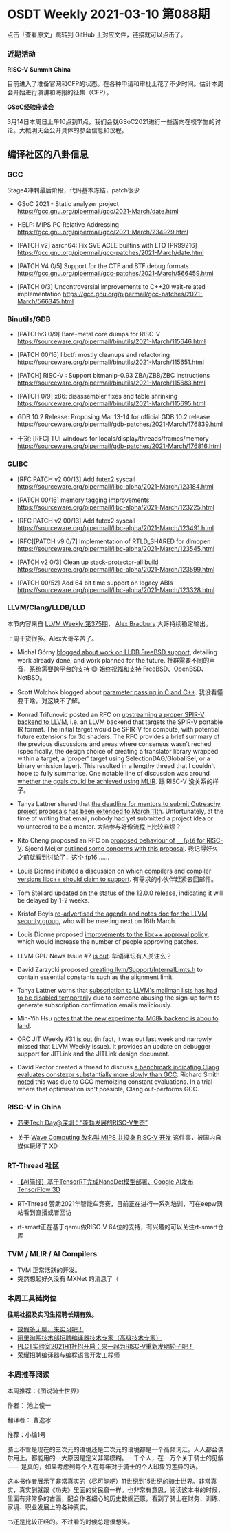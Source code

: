 # OSDT Weekly 2021-03-10 第088期

点击「查看原文」跳转到 GitHub 上对应文件，链接就可以点击了。

### 近期活动

**RISC-V Summit China**

目前进入了准备官网和CFP的状态。在各种申请和审批上花了不少时间。估计本周会开始进行演讲和海报的征集（CFP）。

**GSoC经验座谈会**

3月14日本周日上午10点到11点，我们会就GSoC2021进行一些面向在校学生的讨论。大概明天会公开具体的参会信息和议程。

## 编译社区的八卦信息

### GCC

Stage4冲刺最后阶段，代码基本冻结，patch很少
- GSoC 2021 - Static analyzer project
  https://gcc.gnu.org/pipermail/gcc/2021-March/date.html

- HELP: MIPS PC Relative Addressing
  https://gcc.gnu.org/pipermail/gcc/2021-March/234929.html

- [PATCH v2] aarch64: Fix SVE ACLE builtins with LTO [PR99216]
  https://gcc.gnu.org/pipermail/gcc-patches/2021-March/date.html

- [PATCH V4 0/5] Support for the CTF and BTF debug formats
  https://gcc.gnu.org/pipermail/gcc-patches/2021-March/566459.html

- [PATCH 0/3] Uncontroversial improvements to C++20 wait-related implementation
  https://gcc.gnu.org/pipermail/gcc-patches/2021-March/566345.html

### Binutils/GDB

- [PATCHv3 0/9] Bare-metal core dumps for RISC-V
  https://sourceware.org/pipermail/binutils/2021-March/115646.html

- [PATCH 00/16] libctf: mostly cleanups and refactoring
  https://sourceware.org/pipermail/binutils/2021-March/115651.html

- [PATCH] RISC-V : Support bitmanip-0.93 ZBA/ZBB/ZBC instructions
  https://sourceware.org/pipermail/binutils/2021-March/115683.html

- [PATCH 0/9] x86: disassembler fixes and table shrinking
  https://sourceware.org/pipermail/binutils/2021-March/115695.html

- GDB 10.2 Release: Proposing Mar 13-14 for official GDB 10.2 release
  https://sourceware.org/pipermail/gdb-patches/2021-March/176839.html

- 干货: [RFC] TUI windows for locals/display/threads/frames/memory
  https://sourceware.org/pipermail/gdb-patches/2021-March/176816.html

### GLIBC

- [RFC PATCH v2 00/13] Add futex2 syscall
  https://sourceware.org/pipermail/libc-alpha/2021-March/123184.html

- [PATCH 00/16] memory tagging improvements
  https://sourceware.org/pipermail/libc-alpha/2021-March/123225.html

- [RFC PATCH v2 00/13] Add futex2 syscall
  https://sourceware.org/pipermail/libc-alpha/2021-March/123491.html

- [RFC][PATCH v9 0/7] Implementation of RTLD_SHARED for dlmopen
  https://sourceware.org/pipermail/libc-alpha/2021-March/123545.html

- [PATCH v2 0/3] Clean up stack-protector-all build
  https://sourceware.org/pipermail/libc-alpha/2021-March/123599.html

- [PATCH 00/52] Add 64 bit time support on legacy ABIs
  https://sourceware.org/pipermail/libc-alpha/2021-March/123328.html

### LLVM/Clang/LLDB/LLD

本节内容来自 [LLVM Weekly 第375期](http://llvmweekly.org/issue/375)，
[Alex Bradbury](https://www.linkedin.com/in/alex-bradbury/) 大哥持续稳定输出。

上周干货很多。Alex大哥辛苦了。

* Michał Górny [blogged about work on LLDB FreeBSD support](https://www.moritz.systems/blog/freebsd-legacy-process-plugin-removed/), detailing work already done, and work planned for the future.
  社群需要不同的声音，系统需要跨平台的支持 😄 始终祝福和支持 FreeBSD、OpenBSD、NetBSD。

* Scott Wolchok blogged about [parameter passing in C and C++](https://wolchok.org/posts/parameter-passing/).
  我没看懂要干啥。对这块不了解。

* Konrad Trifunovic posted an RFC on [upstreaming a proper SPIR-V backend to LLVM](https://lists.llvm.org/pipermail/llvm-dev/2021-March/148985.html), i.e. an LLVM backend that targets the SPIR-V portable IR format. The initial target would be SPIR-V for compute, with potential future extensions for 3d shaders. The RFC provides a brief summary of the previous discussions and areas where consensus wasn't reched (specifically, the design choice of creating a translator library wrapped within a target, a 'proper' target using SelectionDAG/GlobalISel, or a binary emission layer). This resulted in a lengthy thread that I couldn't hope to fully summarise. One notable line of discussion was around [whether the goals could be achieved using MLIR](https://lists.llvm.org/pipermail/llvm-dev/2021-March/148926.html).
  跟 RISC-V 没关系的样子。

* Tanya Lattner shared that [the deadline for mentors to submit Outreachy project proposals has been extended to March 11th](https://lists.llvm.org/pipermail/llvm-dev/2021-March/149038.html).  Unfortunately, at the time of writing that email, nobody had yet submitted a project idea or volunteered to be a mentor.
  大陆参与好像流程上比较麻烦？

* Kito Cheng proposed an RFC on [proposed behaviour of `__fp16` for RISC-V](https://lists.llvm.org/pipermail/cfe-dev/2021-March/067847.html).  Sjoerd Meijer [outlined some concerns with this proposal](https://lists.llvm.org/pipermail/cfe-dev/2021-March/067867.html).
  我记得好久之前就看到讨论了，这个 fp16 ……

* Louis Dionne initiated a discussion on [which compilers and compiler versions libc++ should claim to support](https://lists.llvm.org/pipermail/libcxx-dev/2021-March/001082.html).
  有需求的小伙伴赶紧去回邮件。

* Tom Stellard [updated on the status of the 12.0.0 release](https://lists.llvm.org/pipermail/llvm-dev/2021-March/148936.html), indicating it will be delayed by 1-2 weeks.

* Kristof Beyls [re-advertised the agenda and notes doc for the LLVM security group](https://lists.llvm.org/pipermail/llvm-dev/2021-March/148985.html), who will be meeting next on 16th March.

* Louis Dionne proposed [improvements to the libc++ approval policy](https://lists.llvm.org/pipermail/libcxx-dev/2021-March/001091.html), which would increase the number of people approving patches.

* LLVM GPU News Issue #7 [is out](https://lists.llvm.org/pipermail/llvm-dev/2021-March/149017.html).
  华语译坛有人关注么？

* David Zarzycki proposed [creating llvm/Support/InternalLimts.h](https://lists.llvm.org/pipermail/llvm-dev/2021-March/149010.html) to contain essential constants such as the alignment limit.

* Tanya Lattner warns that [subscription to LLVM's mailman lists has had to be disabled temporarily](https://lists.llvm.org/pipermail/llvm-dev/2021-March/149027.html) due to someone abusing the sign-up form to generate subscription confirmation emails maliciously.

* Min-Yih Hsu [notes that the new experimental M68k backend is abou to land](https://lists.llvm.org/pipermail/llvm-dev/2021-March/149040.html).

* ORC JIT Weekly #31 [is out](https://lists.llvm.org/pipermail/llvm-dev/2021-March/148900.html) (in fact, it was out last week and narrowly missed that LLVM Weekly issue). It provides an update on debugger support for JITLink and the JITLink design document.

* David Rector created a thread to discuss [a benchmark indicating Clang evaluates constexpr substantially more slowly than GCC](https://lists.llvm.org/pipermail/cfe-dev/2021-March/067809.html).  Richard Smith [noted](https://lists.llvm.org/pipermail/cfe-dev/2021-March/067810.html) this was due to GCC memoizing constant evaluations. In a trial where that optimisation isn't possible, Clang out-performs GCC.

### RISC-V in China

- [芯来Tech Day@深圳：“蓬勃发展的RISC-V生态”](https://mp.weixin.qq.com/s/9TrxAsoKN3JL9dJ27xRWtg)

- 关于 [Wave Computing 改名叫 MIPS 并投身 RISC-V 开发](https://mp.weixin.qq.com/s/lAy7jxLTzxfKZE9dlR2hHg) 这件事，被国内自媒体玩坏了 XD

### RT-Thread 社区

- [【AI简报】基于TensorRT完成NanoDet模型部署、Google AI发布TensorFlow 3D](https://mp.weixin.qq.com/s/O_Bt4t7hFajU7dYy69x3Wg)

- RT-Thread 赞助2021年智能车竞赛，目前正在进行一系列培训，可在eepw网站看到直播或者回访

- rt-smart正在基于qemu做RISC-V 64位的支持，有兴趣的可以关注rt-smart仓库

### TVM / MLIR / AI Compilers

- TVM 正常活跃的开发。
- 突然想起好久没有 MXNet 的消息了（

### 本周工具链岗位

**往期社招及实习生招聘长期有效。**

- [放假多无聊，来实习吧！](https://mp.weixin.qq.com/s/pWjPrHtaWnzWbPfqqcX1cQ)
- [阿里淘系技术部招聘编译器技术专家（高级技术专家）](https://mp.weixin.qq.com/s/Yr_XA_L9fCI8IvhuudwTkQ)
- [PLCT实验室2021H1社招开启：来一起为RISC-V重新发明轮子吧！](https://mp.weixin.qq.com/s/9BUJ1-LbHGm-Lhs_Lavzjw)
- [荣耀招聘编译器与编程语言开发工程师](https://mp.weixin.qq.com/s/XaLAhjLP6fhj3Vl-mUjXng)

### 本周推荐阅读

本周推荐：《图说骑士世界》

作者： 池上俊一

翻译者： 曹逸冰

推荐：小编1号

骑士不管是现在的三次元的语境还是二次元的语境都是一个高频词汇。人人都会偶尔用上。都能用的一大原因是定义非常模糊。一千个人，在一万个关于骑士的见解 —— 是真的，如果考虑到每个人在每年对于骑士的个人印象的差异的话。

这本书作者展示了非常真实的（尽可能吧）11世纪到15世纪的骑士世界。非常真实，真实到就跟《功夫》里面的贫民窟一样。也非常有意思，阅读这本书的时候，里面有非常多的古画，配合作者细心的历史数据还原，看到了骑士在财务、训练、家境、职业发展上的各种真实。

书还是比较正经的。不过看的时候总是很想笑。
